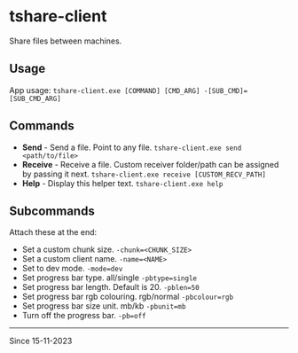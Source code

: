 # tshare-client
Share files between machines.

## Usage

App usage: `tshare-client.exe [COMMAND] [CMD_ARG] -[SUB_CMD]=[SUB_CMD_ARG]`

## Commands

- **Send** - Send a file. Point to any file. `tshare-client.exe send <path/to/file>`
- **Receive** - Receive a file. Custom receiver folder/path can be assigned by passing it next. `tshare-client.exe receive [CUSTOM_RECV_PATH]`
- **Help** - Display this helper text. `tshare-client.exe help`

## Subcommands

Attach these at the end:

- Set a custom chunk size. `-chunk=<CHUNK_SIZE>`
- Set a custom client name. `-name=<NAME>`
- Set to dev mode. `-mode=dev`
- Set progress bar type. all/single `-pbtype=single`
- Set progress bar length. Default is 20. `-pblen=50`
- Set progress bar rgb colouring. rgb/normal `-pbcolour=rgb`
- Set progress bar size unit. mb/kb `-pbunit=mb`
- Turn off the progress bar. `-pb=off`

---

Since 15-11-2023

